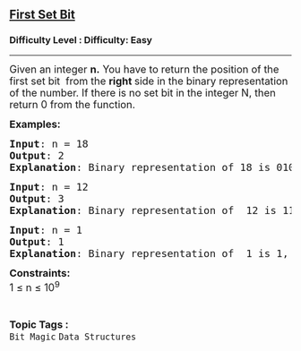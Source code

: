 <h2><a href="https://www.geeksforgeeks.org/problems/find-first-set-bit-1587115620/1?page=1&category=Bit%20Magic&sortBy=submissions">First Set Bit</a></h2><h3>Difficulty Level : Difficulty: Easy</h3><hr><div class="problems_problem_content__Xm_eO"><p><span style="font-size: 18px;">Given an integer <strong>n.</strong> You have to return the position of the first set bit&nbsp; from the <strong>right </strong>side in the binary representation of the number.&nbsp;If there is no set bit in the integer N, then return 0 from the function.&nbsp;&nbsp;</span></p>
<p><span style="font-size: 18px;"><strong>Examples:</strong></span></p>
<pre><span style="font-size: 18px;"><strong>Input</strong>: n = 18
<strong>Output</strong>: 2
<strong>Explanation</strong>: Binary representation of 18 is 010010,the first set bit from the right side is at position 2.</span></pre>
<pre><span style="font-size: 18px;"><strong>Input</strong>: n = 12
<strong>Output</strong>: 3 
<strong>Explanation</strong>: Binary representation of  12 is 1100, the first set bit from the right side is at position 3.<br></span></pre>
<pre><span style="font-size: 18px;"><strong>Input</strong>: n = 1
<strong>Output</strong>: 1
<strong>Explanation</strong>: Binary representation of  1 is 1, the first set bit from the right side is at position 1.</span></pre>
<p><span style="font-size: 18px;"><strong>Constraints:</strong><br>1 ≤ n ≤ 10<sup>9</sup></span></p></div><br><p><span style=font-size:18px><strong>Topic Tags : </strong><br><code>Bit Magic</code>&nbsp;<code>Data Structures</code>&nbsp;